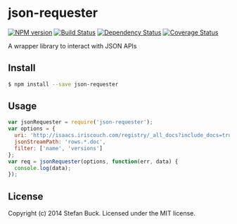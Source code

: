# json-requester 
[![NPM version][npm-image]][npm-url] [![Build Status][travis-image]][travis-url] [![Dependency Status][daviddm-url]][daviddm-image] [![Coverage Status][coveralls-image]][coveralls-url]

A wrapper library to interact with JSON APIs


## Install

```bash
$ npm install --save json-requester
```


## Usage

```javascript
var jsonRequester = require('json-requester');
var options = {
  uri: 'http://isaacs.iriscouch.com/registry/_all_docs?include_docs=true&limit=10',
  jsonStreamPath: 'rows.*.doc',
  filter: ['name', 'versions']
};
var req = jsonRequester(options, function(err, data) {
  console.log(data);
});
```


## License

Copyright (c) 2014 Stefan Buck. Licensed under the MIT license.



[npm-url]: https://npmjs.org/package/json-requester
[npm-image]: https://badge.fury.io/js/json-requester.svg
[travis-url]: https://travis-ci.org/stefanbuck/json-requester
[travis-image]: https://travis-ci.org/stefanbuck/json-requester.svg?branch=master
[daviddm-url]: https://david-dm.org/stefanbuck/json-requester.svg?theme=shields.io
[daviddm-image]: https://david-dm.org/stefanbuck/json-requester
[coveralls-url]: https://coveralls.io/r/stefanbuck/json-requester
[coveralls-image]: https://coveralls.io/repos/stefanbuck/json-requester/badge.png

